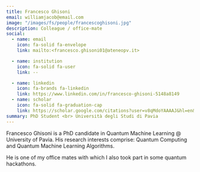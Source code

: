```yaml
---
title: Francesco Ghisoni
email: williamjacob@email.com
image: "/images/fs/people/francescoghisoni.jpg"
description: Colleague / office-mate
social:
  - name: email
    icon: fa-solid fa-envelope
    link: mailto:<francesco.ghisoni01@ateneopv.it>

  - name: institution
    icon: fa-solid fa-user
    link: --

  - name: linkedin
    icon: fa-brands fa-linkedin
    link: https://www.linkedin.com/in/francesco-ghisoni-5148a8149
  - name: scholar
    icon: fa-solid fa-graduation-cap
    link: https://scholar.google.com/citations?user=v8qMdoYAAAAJ&hl=en&oi=ao
summary: PhD Student <br> Università degli Studi di Pavia
---
```


Francesco Ghisoni is a PhD candidate in Quantum Machine Learning @ University of Pavia. His research interests comprise: Quantum Computing and Quantum Machine Learning Algorithms. 

He is one of my office mates with which I also took part in some quantum hackathons.
